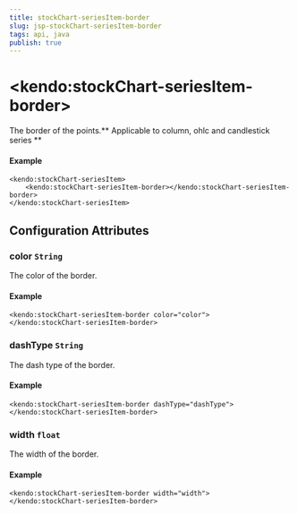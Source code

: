```yaml
---
title: stockChart-seriesItem-border
slug: jsp-stockChart-seriesItem-border
tags: api, java
publish: true
---
```


# \<kendo:stockChart-seriesItem-border\>

The border of the points.** Applicable to column, ohlc and candlestick series **

#### Example
    <kendo:stockChart-seriesItem>
        <kendo:stockChart-seriesItem-border></kendo:stockChart-seriesItem-border>
    </kendo:stockChart-seriesItem>

## Configuration Attributes

### color `String`

The color of the border.

#### Example
    <kendo:stockChart-seriesItem-border color="color">
    </kendo:stockChart-seriesItem-border>

### dashType `String`

The dash type of the border.

#### Example
    <kendo:stockChart-seriesItem-border dashType="dashType">
    </kendo:stockChart-seriesItem-border>

### width `float`

The width of the border.

#### Example
    <kendo:stockChart-seriesItem-border width="width">
    </kendo:stockChart-seriesItem-border>

